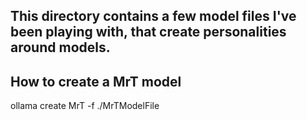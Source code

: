 ## This directory contains a few model files I've been playing with, that create personalities around models. 
## How to create a MrT model

ollama create MrT -f ./MrTModelFile 
